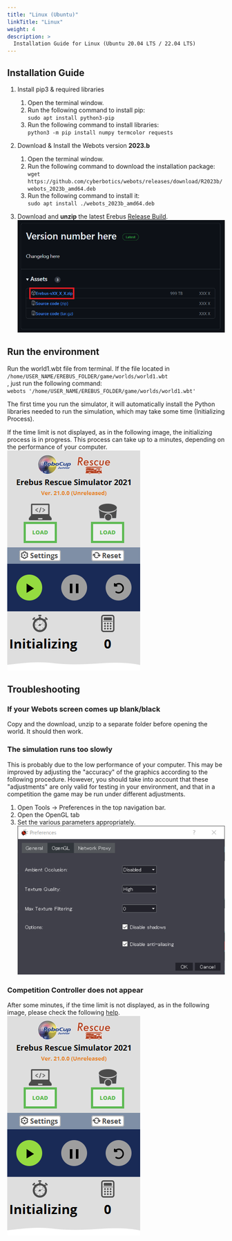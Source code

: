 ```yaml
---
title: "Linux (Ubuntu)"
linkTitle: "Linux"
weight: 4
description: >
  Installation Guide for Linux (Ubuntu 20.04 LTS / 22.04 LTS)
---
```


## Installation Guide
1. Install pip3 & required libraries
    1. Open the terminal window.
    2. Run the following command to install pip:  
    `sudo apt install python3-pip`
    3. Run the following command to install libraries:  
    `python3 -m pip install numpy termcolor requests`

1. Download & Install the Webots version **2023.b**
    1. Open the terminal window.
    2. Run the following command to download the installation package:  
      `wget https://github.com/cyberbotics/webots/releases/download/R2023b/webots_2023b_amd64.deb`
    3. Run the following command to install it:  
      `sudo apt install ./webots_2023b_amd64.deb`

1. Download and **unzip** the latest Erebus [Release Build](https://github.com/robocup-junior/erebus/releases).
![](download_erebus.png)

## Run the environment
Run the world1.wbt file from terminal. If the file located in `/home/USER_NAME/EREBUS_FOLDER/game/worlds/world1.wbt`  
, just run the following command:  
`webots '/home/USER_NAME/EREBUS_FOLDER/game/worlds/world1.wbt'`  

The first time you run the simulator, it will automatically install the Python libraries needed to run the simulation, which may take some time (Initializing Process).

If the time limit is not displayed, as in the following image, the initializing process is in progress. This process can take up to a minutes, depending on the performance of your computer.  
![](initializing.png)


## Troubleshooting
### If your Webots screen comes up blank/black
Copy and the download, unzip to a separate folder before opening the world. It should then work.

### The simulation runs too slowly
This is probably due to the low performance of your computer. This may be improved by adjusting the "accuracy" of the graphics according to the following procedure. However, you should take into account that these "adjustments" are only valid for testing in your environment, and that in a competition the game may be run under different adjustments.
1. Open Tools -> Preferences in the top navigation bar.
2. Open the OpenGL tab
3. Set the various parameters appropriately.
![](opengl.png)

### Competition Controller does not appear
After some minutes, if the time limit is not displayed, as in the following image, please check the following [help](/docs/tutorials/getting-started/#competition-controller-does-not-appear).
![](initializing.png)
